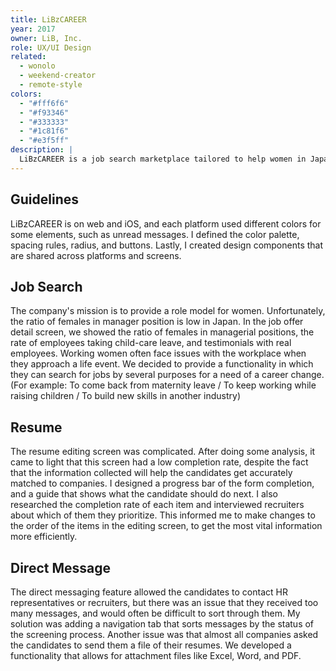 ```yaml
---
title: LiBzCAREER
year: 2017
owner: LiB, Inc.
role: UX/UI Design
related:
  - wonolo
  - weekend-creator
  - remote-style
colors:
  - "#fff6f6"
  - "#f93346"
  - "#333333"
  - "#1c81f6"
  - "#e3f5ff"
description: |
  LiBzCAREER is a job search marketplace tailored to help women in Japan make the career move that’s right for them. I joined as a product designer to renew and improve the usability of the platform. When I joined the company, it had been 2 years since the product launched. There weren't any design rules implemented. So my first challenge was to develop a set of clear design guidelines to construct the brand, and allow the team to design more efficiently and consistently.
---
```


<haiiro-icon />

## Guidelines

LiBzCAREER is on web and iOS, and each platform used different colors for some elements, such as unread messages. I defined the color palette, spacing rules, radius, and buttons. Lastly, I created design components that are shared across platforms and screens.

<work-media name="guideline.jpg" />

## Job Search

The company's mission is to provide a role model for women. Unfortunately, the ratio of females in manager position is low in Japan. In the job offer detail screen, we showed the ratio of females in managerial positions, the rate of employees taking child-care leave, and testimonials with real employees.
Working women often face issues with the workplace when they approach a life event. We decided to provide a functionality in which they can search for jobs by several purposes for a need of a career change. (For example: To come back from maternity leave / To keep working while raising children / To build new skills in another industry)

<work-media name="search.jpg" />

## Resume

The resume editing screen was complicated. After doing some analysis, it came to light that this screen had a low completion rate, despite the fact that the information collected will help the candidates get accurately matched to companies. I designed a progress bar of the form completion, and a guide that shows what the candidate should do next. I also researched the completion rate of each item and interviewed recruiters about which of them they prioritize. This informed me to make changes to the order of the items in the editing screen, to get the most vital information more efficiently.

<work-media name="resume.jpg" />

## Direct Message

The direct messaging feature allowed the candidates to contact HR representatives or recruiters, but there was an issue that they received too many messages, and would often be difficult to sort through them. My solution was adding a navigation tab that sorts messages by the status of the screening process.
Another issue was that almost all companies asked the candidates to send them a file of their resumes. We developed a functionality that allows for attachment files like Excel, Word, and PDF.

<work-media name="message.jpg" />
